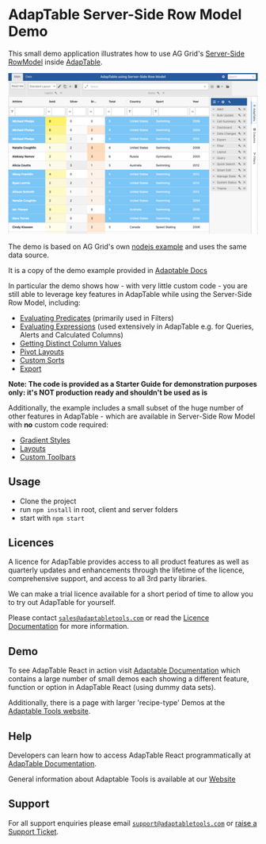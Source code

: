 # AdapTable Server-Side Row Model Demo
This small demo application illustrates how to use AG Grid's [Server-Side RowModel](https://www.ag-grid.com/javascript-data-grid/server-side-model/) inside [AdapTable](https://www.adaptabletools.com/).

![demo pic](./client/public/serverside-demo.png "Demo Pic")

The demo is based on AG Grid's own [nodejs example](https://www.ag-grid.com/react-data-grid/server-side-operations-nodejs/) and uses the same data source.

It is a copy of the demo example provided in [Adaptable Docs](https://docs.adaptabletools.com/guide/dev-guide-row-models-server)

In particular the demo shows how - with very little custom code - you are still able to leverage key features in AdapTable while using the Server-Side Row Model, including:

- [Evaluating Predicates](https://docs.adaptabletools.com/guide/adaptable-ql-predicate) (primarily used in Filters)
- [Evaluating Expressions](https://docs.adaptabletools.com/guide/adaptable-ql-expression) (used extensively in AdapTable e.g. for Queries, Alerts and Calculated Columns)
- [Getting Distinct Column Values](https://docs.adaptabletools.com/guide/dev-guide-tutorial-column-values)
- [Pivot Layouts](https://docs.adaptabletools.com/guide/handbook-layouts-pivot)
- [Custom Sorts](https://docs.adaptabletools.com/guide/handbook-sorting-custom)
- [Export](https://docs.adaptabletools.com/guide/handbook-exporting)

**Note: The code is provided as a Starter Guide for demonstration purposes only: it's NOT production ready and shouldn't be used as is**

Additionally, the example includes a small subset of the huge number of other features in AdapTable - which are available in Server-Side Row Model with **no** custom code required:

- [Gradient Styles](https://docs.adaptabletools.com/guide/handbook-styled-column-gradient)
- [Layouts](https://docs.adaptabletools.com/guide/handbook-layouts)
- [Custom Toolbars](https://docs.adaptabletools.com/guide/ui-dashboard-custom-toolbars)

## Usage

- Clone the project
- run `npm install` in root, client and server folders
- start with `npm start`

## Licences

A licence for AdapTable provides access to all product features as well as quarterly updates and enhancements through the lifetime of the licence, comprehensive support, and access to all 3rd party libraries.

We can make a trial licence available for a short period of time to allow you to try out AdapTable for yourself.

Please contact [`sales@adaptabletools.com`](mailto:sales@adaptabletools.com) or read the [Licence Documentation](https://docs.adaptabletools.com/guide/licensing) for more information.

## Demo

To see AdapTable React in action visit [Adaptable Documentation](https://docs.adaptabletools.com/) which contains a large number of small demos each showing a different feature, function or option in AdapTable React (using dummy data sets).

Additionally, there is a page with larger 'recipe-type' Demos at the [Adaptable Tools website](https://www.adaptabletools.com/demos).

## Help

Developers can learn how to access AdapTable React programmatically at [AdapTable Documentation](https://docs.adaptabletools.com).

General information about Adaptable Tools is available at our [Website](http://www.adaptabletools.com)

## Support

For all support enquiries please email [`support@adaptabletools.com`](mailto:support@adaptabletools.com) or [raise a Support Ticket](https://adaptabletools.zendesk.com/hc/en-us/requests/new).
